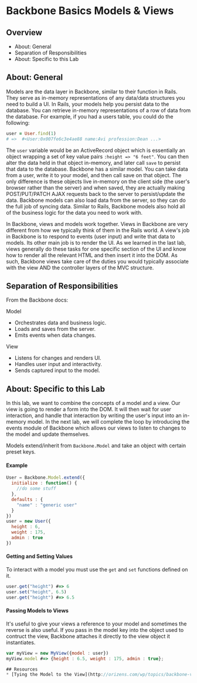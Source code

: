 # Backbone Basics Models & Views

## Overview
* About: General
* Separation of Responsibilities
* About: Specific to this Lab

## About: General
Models are the data layer in Backbone, similar to their function in Rails.  They serve as in-memory representations of any data/data structures you need to build a UI. In Rails, your models help you persist data to the database.  You can retrieve in-memory representations of a row of data from the database. For example, if you had a users table, you could do the following:

```ruby
user = User.find(1)
# =>  #<User:0x007fe6c3e4ae88 name:Avi profession:Dean ...>
```

The `user` variable would be an ActiveRecord object which is essentially an object wrapping a set of key value pairs `:height => "6 feet"`. You can then alter the data held in that object in-memory, and later call `save` to persist that data to the database. Backbone has a similar model. You can take data from a user, write it to your model, and then call save on that object. The only difference is these objects live in-memory on the client side (the user's browser rather than the server) and when saved, they are actually making POST/PUT/PATCH AJAX requests back to the server to persist/update the data. Backbone models can also load data from the server, so they can do the full job of syncing data. Similar to Rails, Backbone models also hold all of the business logic for the data you need to work with.

In Backbone, views and models work together. Views in Backbone are very different from how we typically think of them in the Rails world. A view's job in Backbone is to respond to events (user input) and write that data to models. Its other main job is to render the UI. As we learned in the last lab, views generally do these tasks for one specific section of the UI and know how to render all the relevant HTML and then insert it into the DOM. As such, Backbone views take care of the duties you would typically associate with the view AND the controller layers of the MVC structure.

## Separation of Responsibilities
From the Backbone docs:

Model
* Orchestrates data and business logic.
* Loads and saves from the server.
* Emits events when data changes.

View
* Listens for changes and renders UI.
* Handles user input and interactivity.
* Sends captured input to the model.

## About: Specific to this Lab
In this lab, we want to combine the concepts of a model and a view. Our view is going to render a form into the DOM. It will then wait for user interaction, and handle that interaction by writing the user's input into an in-memory model. In the next lab, we will complete the loop by introducing the events module of Backbone which allows our views to listen to changes to the model and update themselves.

Models extend/inherit from `Backbone.Model` and take an object with certain preset keys.

#### Example

```javascript
User = Backbone.Model.extend({
  initialize : function() {
    //do some stuff
  },
  defaults : {
    "name" : "generic user"
  }
})
user = new User({
  height : 6,
  weight : 175,
  admin : true
})
```

#### Getting and Setting Values
To interact with a model you must use the `get` and `set` functions defined on it.

```javascript
user.get("height") #=> 6
user.set("height", 6.5)
user.get("height") #=> 6.5
```

#### Passing Models to Views
It's useful to give your views a reference to your model and sometimes the reverse is also useful. If you pass in the model key into the object used to contruct the view, Backbone attaches it directly to the view object it instantiates.

```javascript
var myView = new MyView({model : user})
myView.model #=> {height : 6.5, weight : 175, admin : true};

## Resources
* [Tying the Model to the View](http://orizens.com/wp/topics/backbone-view-patterns-the-relationship-with-model/)
